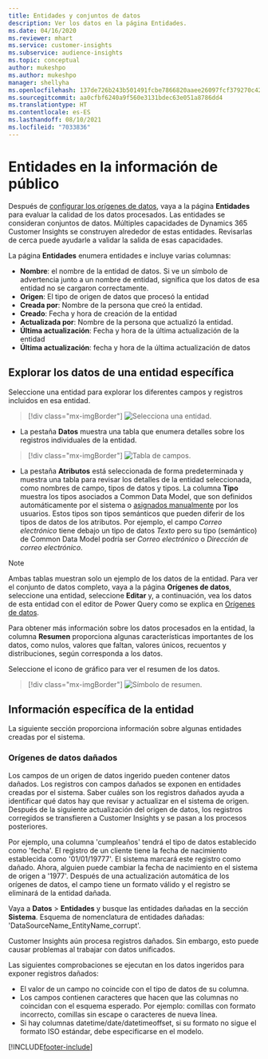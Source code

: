 ```yaml
---
title: Entidades y conjuntos de datos
description: Ver los datos en la página Entidades.
ms.date: 04/16/2020
ms.reviewer: mhart
ms.service: customer-insights
ms.subservice: audience-insights
ms.topic: conceptual
author: mukeshpo
ms.author: mukeshpo
manager: shellyha
ms.openlocfilehash: 137de726b243b501491fcbe7866820aaee26097fcf379270c423c277374ae9a4
ms.sourcegitcommit: aa0cfbf6240a9f560e3131bdec63e051a8786dd4
ms.translationtype: HT
ms.contentlocale: es-ES
ms.lasthandoff: 08/10/2021
ms.locfileid: "7033836"
---
```

# <a name="entities-in-audience-insights"></a>Entidades en la información de público

Después de [configurar los orígenes de datos](data-sources.md), vaya a la página **Entidades** para evaluar la calidad de los datos procesados. Las entidades se consideran conjuntos de datos. Múltiples capacidades de Dynamics 365 Customer Insights se construyen alrededor de estas entidades. Revisarlas de cerca puede ayudarle a validar la salida de esas capacidades.

La página **Entidades** enumera entidades e incluye varias columnas:

- **Nombre**: el nombre de la entidad de datos. Si ve un símbolo de advertencia junto a un nombre de entidad, significa que los datos de esa entidad no se cargaron correctamente.
- **Origen**: El tipo de origen de datos que procesó la entidad
- **Creada por**: Nombre de la persona que creó la entidad.
- **Creado**: Fecha y hora de creación de la entidad
- **Actualizada por**: Nombre de la persona que actualizó la entidad.
- **Última actualización**: Fecha y hora de la última actualización de la entidad
- **Última actualización**: fecha y hora de la última actualización de datos

## <a name="explore-a-specific-entitys-data"></a>Explorar los datos de una entidad específica

Seleccione una entidad para explorar los diferentes campos y registros incluidos en esa entidad.

> [!div class="mx-imgBorder"]
> ![Selecciona una entidad.](media/data-manager-entities-data.png "Seleccionar una entidad")

- La pestaña **Datos** muestra una tabla que enumera detalles sobre los registros individuales de la entidad.

> [!div class="mx-imgBorder"]
> ![Tabla de campos.](media/data-manager-entities-fields.PNG "Tabla de campos")

- La pestaña **Atributos** está seleccionada de forma predeterminada y muestra una tabla para revisar los detalles de la entidad seleccionada, como nombres de campo, tipos de datos y tipos. La columna **Tipo** muestra los tipos asociados a Common Data Model, que son definidos automáticamente por el sistema o [asignados manualmente](map-entities.md) por los usuarios. Estos tipos son tipos semánticos que pueden diferir de los tipos de datos de los atributos. Por ejemplo, el campo *Correo electrónico* tiene debajo un tipo de datos *Texto* pero su tipo (semántico) de Common Data Model podría ser *Correo electrónico* o *Dirección de correo electrónico*.

> [!NOTE]
> Ambas tablas muestran solo un ejemplo de los datos de la entidad. Para ver el conjunto de datos completo, vaya a la página **Orígenes de datos**, seleccione una entidad, seleccione **Editar** y, a continuación, vea los datos de esta entidad con el editor de Power Query como se explica en [Orígenes de datos](data-sources.md).

Para obtener más información sobre los datos procesados en la entidad, la columna **Resumen** proporciona algunas características importantes de los datos, como nulos, valores que faltan, valores únicos, recuentos y distribuciones, según corresponda a los datos.

Seleccione el icono de gráfico para ver el resumen de los datos.

> [!div class="mx-imgBorder"]
> ![Símbolo de resumen.](media/data-manager-entities-summary.png "Tabla de resumen de datos")

## <a name="entity-specific-information"></a>Información específica de la entidad

La siguiente sección proporciona información sobre algunas entidades creadas por el sistema.

### <a name="corrupted-data-sources"></a>Orígenes de datos dañados

Los campos de un origen de datos ingerido pueden contener datos dañados. Los registros con campos dañados se exponen en entidades creadas por el sistema. Saber cuáles son los registros dañados ayuda a identificar qué datos hay que revisar y actualizar en el sistema de origen. Después de la siguiente actualización del origen de datos, los registros corregidos se transfieren a Customer Insights y se pasan a los procesos posteriores. 

Por ejemplo, una columna 'cumpleaños' tendrá el tipo de datos establecido como 'fecha'. El registro de un cliente tiene la fecha de nacimiento establecida como '01/01/19777'. El sistema marcará este registro como dañado. Ahora, alguien puede cambiar la fecha de nacimiento en el sistema de origen a '1977'. Después de una actualización automática de los orígenes de datos, el campo tiene un formato válido y el registro se eliminará de la entidad dañada. 

Vaya a **Datos** > **Entidades** y busque las entidades dañadas en la sección **Sistema**. Esquema de nomenclatura de entidades dañadas: 'DataSourceName_EntityName_corrupt'.

Customer Insights aún procesa registros dañados. Sin embargo, esto puede causar problemas al trabajar con datos unificados.

Las siguientes comprobaciones se ejecutan en los datos ingeridos para exponer registros dañados: 

- El valor de un campo no coincide con el tipo de datos de su columna.
- Los campos contienen caracteres que hacen que las columnas no coincidan con el esquema esperado. Por ejemplo: comillas con formato incorrecto, comillas sin escape o caracteres de nueva línea.
- Si hay columnas datetime/date/datetimeoffset, si su formato no sigue el formato ISO estándar, debe especificarse en el modelo.



[!INCLUDE[footer-include](../includes/footer-banner.md)]
